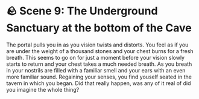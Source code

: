# 🪨 Scene 9: The Underground Sanctuary at the bottom of the Cave

The portal pulls you in as you vision twists and distorts. You feel as if you are under the weight of a thousand stones and your chest burns for a fresh breath. This seems to go on for just a moment before your vision slowly starts to return and your chest takes a much needed breath. As you breath in your nostrils are filled with a familiar smell and your ears with an even more familiar sound. Regaining your senses, you find youself seated in the tavern in which you began. Did that really happen, was any of it real of did you imagine the whole thing?